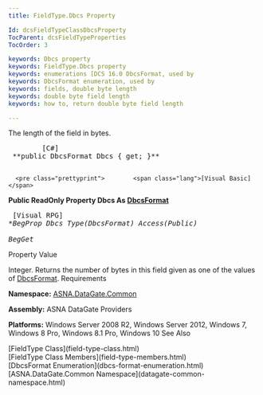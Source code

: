 ```yaml
---
title: FieldType.Dbcs Property

Id: dcsFieldTypeClassDbcsProperty
TocParent: dcsFieldTypeProperties
TocOrder: 3

keywords: Dbcs property
keywords: FieldType.Dbcs property
keywords: enumerations [DCS 16.0 DbcsFormat, used by
keywords: DbcsFormat enumeration, used by
keywords: fields, double byte length
keywords: double byte field length
keywords: how to, return double byte field length

---
```


The length of the field in bytes. 
<pre class="prettyprint">        <span class="lang">[C#]</span>
 **public DbcsFormat Dbcs { get; }** 
      </pre>
      <pre class="prettyprint">        <span class="lang">[Visual Basic] </span>
 **Public ReadOnly Property Dbcs As [DbcsFormat](dbcs-format-enumeration.html)** 
      </pre>
      <pre class="prettyprint">
        <span class="lang">[Visual RPG]</span>
 **BegProp Dbcs Type(DbcsFormat) Access(*Public)<br />   BegGet** 
      </pre>

Property Value

Integer. Returns the number of bytes in this field given as one of the values of [ DbcsFormat](dbcs-format-enumeration.html). 
Requirements

**Namespace:** [ASNA.DataGate.Common](datagate-common-namespace.html)

<span> **Assembly:** ASNA DataGate Providers</span> 

**Platforms:** Windows Server 2008 R2, Windows Server 2012, Windows 7, Windows 8 Pro, Windows 8.1 Pro, Windows 10
See Also

<dl />
      [FieldType Class](field-type-class.html)
      <br />
      [FieldType Class Members](field-type-members.html)
      <br />
      [DbcsFormat Enumeration](dbcs-format-enumeration.html)
      <br />
      [ASNA.DataGate.Common Namespace](datagate-common-namespace.html)

